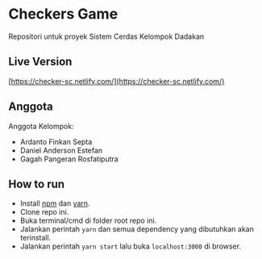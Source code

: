 # Checkers Game

Repositori untuk proyek Sistem Cerdas Kelompok Dadakan

## Live Version

[https://checker-sc.netlify.com/](https://checker-sc.netlify.com/)

## Anggota

Anggota Kelompok:

- Ardanto Finkan Septa
- Daniel Anderson Estefan
- Gagah Pangeran Rosfatiputra

## How to run

- Install [npm](https://www.npmjs.com/get-npm) dan [yarn](https://yarnpkg.com/en/docs/install).
- Clone repo ini.
- Buka terminal/cmd di folder root repo ini.
- Jalankan perintah `yarn` dan semua dependency yang dibutuhkan akan terinstall.
- Jalankan perintah `yarn start` lalu buka `localhost:3000` di browser.

